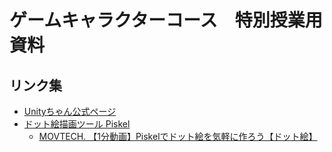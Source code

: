 # ゲームキャラクターコース　特別授業用資料
## リンク集
- [Unityちゃん公式ページ](http://unity-chan.com)
- [ドット絵描画ツール Piskel](http://www.piskelapp.com/)
  - [MOVTECH. 【1分動画】Piskelでドット絵を気軽に作ろう【ドット絵】](https://www.youtube.com/watch?v=mnO271wa4Rs)

